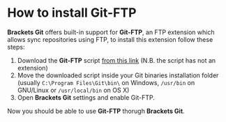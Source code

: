 # How to install Git-FTP

**Brackets Git** offers built-in support for **Git-FTP**, an FTP extension which allows sync repositories using FTP, to install this extension follow these steps:

1. Download the **Git-FTP** script [from this link](docs/src/git-ftp) (N.B. the script has not an extension)
2. Move the downloaded script inside your Git binaries installation folder (usually `C:\Program Files\Git\bin\` on Windows, `/usr/bin` on GNU/Linux or `/usr/local/bin` on OS X)
3. Open **Brackets Git** settings and enable Git-FTP.

Now you should be able to use **Git-FTP** thorugh **Brackets Git**.

